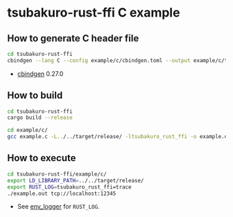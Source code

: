 # tsubakuro-rust-ffi C example

## How to generate C header file

```bash
cd tsubakuro-rust-ffi
cbindgen --lang C --config example/c/cbindgen.toml --output example/c/tsubakuro-rust-ffi.h
```

- [cbindgen](https://github.com/mozilla/cbindgen) 0.27.0

## How to build

```bash
cd tsubakuro-rust-ffi
cargo build --release

cd example/c/
gcc example.c -L../../target/release/ -ltsubakuro_rust_ffi -o example.out
```

## How to execute

```bash
cd tsubakuro-rust-ffi/example/c/
export LD_LIBRARY_PATH=../../target/release/
export RUST_LOG=tsubakuro_rust_ffi=trace
./example.out tcp://localhost:12345
```

- See [env_logger](https://crates.io/crates/env_logger) for `RUST_LOG`.